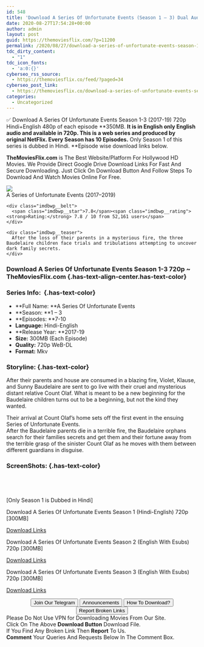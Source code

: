 ```yaml
---
id: 548
title: 'Download A Series Of Unfortunate Events (Season 1 – 3) Dual Audio {Hindi-English} 720p WeB-DL HD [300MB]'
date: 2020-08-27T17:54:28+00:00
author: admin
layout: post
guid: https://themoviesflix.com/?p=11200
permalink: /2020/08/27/download-a-series-of-unfortunate-events-season-1-3-dual-audio-hindi-english-720p-web-dl-hd-300mb/
tdc_dirty_content:
  - "1"
tdc_icon_fonts:
  - 'a:0:{}'
cyberseo_rss_source:
  - https://themoviesflix.co/feed/?paged=34
cyberseo_post_link:
  - https://themoviesflix.co/download-a-series-of-unfortunate-events-season-1-3-hindi-english-720p/
categories:
  - Uncategorized
---
```

✅ Download A Series Of Unfortunate Events Season 1-3 (2017-19) 720p Hindi+English 480p of each episode&nbsp;**350MB.&nbsp;**It is in English only English audio and available in&nbsp;720p. This is a web series and produced by original&nbsp;**NetFlix**. Every Season has 10 Episodes.**&nbsp;Only Season 1 of this series is dubbed in Hindi.&nbsp;**Episode wise download links below.

**TheMoviesFlix.com**&nbsp;is The Best Website/Platform For Hollywood HD Movies. We Provide Direct Google Drive Download Links For Fast And Secure Downloading. Just Click On Download Button And Follow Steps To Download And Watch Movies Online For Free.

<div class="imdbwp imdbwp--movie dark">
  <div class="imdbwp__thumb">
    <a class="imdbwp__link" target="_blank" title="A Series of Unfortunate Events" href="https://www.imdb.com/title/tt4834206/" rel="nofollow noopener noreferrer"><img class="imdbwp__img" src="https://m.media-amazon.com/images/M/MV5BMTYzMjA3OTgxOV5BMl5BanBnXkFtZTgwMjAwMDU5NjM@._V1_SX300.jpg" /></a>
  </div>
  
  <div class="imdbwp__content">
    <div class="imdbwp__header">
      <span class="imdbwp__title">A Series of Unfortunate Events</span> (2017–2019)
    </div>
    
    <div class="imdbwp__belt">
      <span class="imdbwp__star">7.8</span><span class="imdbwp__rating"><strong>Rating:</strong> 7.8 / 10 from 52,161 users</span>
    </div>
    
    <div class="imdbwp__teaser">
      After the loss of their parents in a mysterious fire, the three Baudelaire children face trials and tribulations attempting to uncover dark family secrets.
    </div>
  </div>
</div>

### Download A Series Of Unfortunate Events Season 1-3 720p ~ TheMoviesFlix.com {.has-text-align-center.has-text-color}

### Series Info:&nbsp; {.has-text-color}

  * **Full Name:&nbsp;**A Series Of Unfortunate Events
  * **Season:&nbsp;**1 – 3
  * **Episodes:&nbsp;**7-10
  * **Language:**&nbsp;Hindi-English
  * **Release Year:&nbsp;**2017-19
  * **Size:**&nbsp;300MB (Each Episode)
  * **Quality:**&nbsp;720p WeB-DL
  * **Format:**&nbsp;Mkv

### Storyline: {.has-text-color}

After their parents and house are consumed in a blazing fire, Violet, Klause, and Sunny Baudelaire are sent to go live with their cruel and mysterious distant relative Count Olaf. What is meant to be a new beginning for the Baudelaire children turns out to be a beginning, but not the kind they wanted.

Their arrival at Count Olaf’s home sets off the first event in the ensuing Series of Unfortunate Events.  
After the Baudelaire parents die in a terrible fire, the Baudelaire orphans search for their families secrets and get them and their fortune away from the terrible grasp of the sinister Count Olaf as he moves with them between different guardians in disguise.

### ScreenShots: {.has-text-color}

<div class="wp-block-image">
  <figure class="aligncenter"><img src="https://i.imgur.com/PmCm9AN.jpg" alt /></figure>
</div>

<div class="wp-block-image">
  <figure class="aligncenter"><img src="https://i.imgur.com/hXOYhAh.jpg" alt /></figure>
</div>

<div class="wp-block-image">
  <figure class="aligncenter"><img src="https://i.imgur.com/I8oBIlK.jpg" alt /></figure>
</div>

<div class="wp-block-image">
  <figure class="aligncenter"><img src="https://i.imgur.com/QPAUH0A.jpg" alt /></figure>
</div>

<p class="has-text-align-center has-vivid-red-color has-text-color">
  [Only Season 1 is Dubbed in Hindi]
</p>

<p class="has-text-align-center has-text-color">
  Download A Series Of Unfortunate Events Season 1 (Hindi-English) 720p [300MB]
</p>

<span class="mb-center maxbutton-3-center"><span class="maxbutton-3-container mb-container"><a class="maxbutton-3 maxbutton maxbutton-post-button" target="_blank" rel="nofollow noopener noreferrer" href="https://coinquint.com/a7640/"><span class="mb-text">Download Links</span></a></span></span>

<p class="has-text-align-center has-text-color">
  Download A Series Of Unfortunate Events Season 2 (English With Esubs) 720p [300MB]
</p>

<span class="mb-center maxbutton-3-center"><span class="maxbutton-3-container mb-container"><a class="maxbutton-3 maxbutton maxbutton-post-button" target="_blank" rel="nofollow noopener noreferrer" href="https://coinquint.com/a7630/"><span class="mb-text">Download Links</span></a></span></span>

<p class="has-text-align-center has-text-color">
  Download A Series Of Unfortunate Events Season 3 (English With Esubs) 720p [300MB]
</p>

<span class="mb-center maxbutton-3-center"><span class="maxbutton-3-container mb-container"><a class="maxbutton-3 maxbutton maxbutton-post-button" target="_blank" rel="nofollow noopener noreferrer" href="https://coinquint.com/a7635/"><span class="mb-text">Download Links</span></a></span></span>

<center>
</center>

<center>
  <a href="https://t.me/themoviesflixcom" target="_blank" data-wpel-link="external" rel="nofollow external noopener noreferrer"><button class="button button5">Join Our Telegram</button></a> <a href="https://themoviesflix.co/download-a-series-of-unfortunate-events-season-1-3-hindi-english-720p/#" target="_blank" data-wpel-link="external" rel="nofollow external noopener noreferrer"><button class="button button5">Announcements</button></a> <a href="https://themoviesflix.com/how-to-download/" target="_blank" data-wpel-link="external" rel="nofollow external noopener noreferrer"><button class="button button5">How To Download?</button></a> <a href="https://themoviesflix.co/download-a-series-of-unfortunate-events-season-1-3-hindi-english-720p/#" target="_blank" data-wpel-link="external" rel="nofollow external noopener noreferrer"><button class="button button5">Report Broken Links</button></a>
</center>

<div class="alert alert-danger">
  Please Do Not Use VPN for Downloading Movies From Our Site.
</div>

<div class="alert alert-success">
  Click On The Above <strong>Download Button</strong> Download File.
</div>

<div class="alert alert-warning">
  If You Find Any Broken Link Then <strong>Report</strong> To Us.
</div>

<div class="alert alert-info">
  <strong>Comment</strong> Your Queries And Requests Below In The Comment Box.
</div>